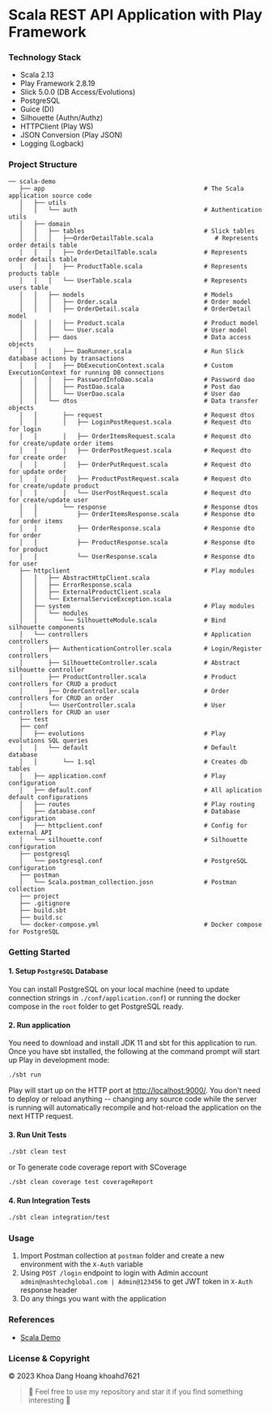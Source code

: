 # Scala REST API Application with Play Framework

### Technology Stack
- Scala 2.13
- Play Framework 2.8.19
- Slick 5.0.0 (DB Access/Evolutions)
- PostgreSQL
- Guice (DI)
- Silhouette (Authn/Authz)
- HTTPClient (Play WS)
- JSON Conversion (Play JSON)
- Logging (Logback)

### Project Structure
```
── scala-demo
   ├── app                                            # The Scala application source code
   │   ├── utils
   │   │   └── auth                                   # Authentication utils
   │   ├── domain
   │   │   ├── tables                                 # Slick tables
   │   │   │   ├──OrderDetailTable.scala                 # Represents order details table
   │   │   │   ├── OrderDetailTable.scala             # Represents order details table
   │   │   │   ├── ProductTable.scala                 # Represents products table
   │   │   │   └── UserTable.scala                    # Represents users table
   │   │   ├── models                                 # Models
   │   │   │   ├── Order.scala                        # Order model
   │   │   │   ├── OrderDetail.scala                  # OrderDetail model
   │   │   │   ├── Product.scala                      # Product model   
   │   │   │   └── User.scala                         # User model
   │   │   ├── daos                                   # Data access objects
   │   │   │   ├── DaoRunner.scala                    # Run Slick database actions by transactions
   │   │   │   ├── DbExecutionContext.scala           # Custom ExecutionContext for running DB connections
   │   │   │   ├── PasswordInfoDao.scala              # Password dao
   │   │   │   ├── PostDao.scala                      # Post dao
   │   │   │   └── UserDao.scala                      # User dao
   │   │   └── dtos                                   # Data transfer objects
   │   │       ├── request                            # Request dtos
   │   │       │   ├── LoginPostRequest.scala         # Request dto for login
   │   │       │   ├── OrderItemsRequest.scala        # Request dto for create/update order items
   │   │       │   ├── OrderPostRequest.scala         # Request dto for create order
   │   │       │   ├── OrderPutRequest.scala          # Request dto for update order
   │   │       │   ├── ProductPostRequest.scala       # Request dto for create/update product
   │   │       │   └── UserPostRequest.scala          # Request dto for create/update user
   │   │       └── response                           # Response dtos
   │   │           ├── OrderItemsResponse.scala       # Response dto for order items
   │   │           ├── OrderResponse.scala            # Response dto for order
   │   │           ├── ProductResponse.scala          # Response dto for product
   │   │           └── UserResponse.scala             # Response dto for user
   ├── httpclient                                     # Play modules
   │   │   ├── AbstractHttpClient.scala
   │   │   ├── ErrorResponse.scala
   │   │   ├── ExternalProductClient.scala
   │   │   └── ExternalServiceException.scala
   │   ├── system                                     # Play modules
   │   │   └── modules
   │   │       └── SilhouetteModule.scala             # Bind silhouette components
   │   └── controllers                                # Application controllers
   │       ├── AuthenticationController.scala         # Login/Register controllers
   │       ├── SilhouetteController.scala             # Abstract silhouette controller
   │       ├── ProductController.scala                # Product controllers for CRUD a product
   │       ├── OrderController.scala                  # Order controllers for CRUD an order
   │       └── UserController.scala                   # User controllers for CRUD an user
   ├── test
   ├── conf
   │   ├── evolutions                                 # Play evolutions SQL queries
   │   │   └── default                                # Default database
   │   │       └── 1.sql                              # Creates db tables
   │   ├── application.conf                           # Play configuration
   │   ├── default.conf                               # All aplication default configurations
   │   ├── routes                                     # Play routing
   │   ├── database.conf                              # Database configuration
   │   ├── httpclient.conf                            # Config for external API
   │   └── silhouette.conf                            # Silhouette configuration
   ├── postgresql
   │   └── postgresql.conf                            # PostgreSQL configuration
   ├── postman
   │   └── Scala.postman_collection.josn              # Postman collection
   ├── project
   ├── .gitignore
   ├── build.sbt
   ├── build.sc
   └── docker-compose.yml                             # Docker compose for PostgreSQL
```

### Getting Started

#### 1. Setup `PostgreSQL` Database
You can install PostgreSQL on your local machine (need to update connection strings in `./conf/application.conf`) or running the docker compose in the `root` folder
to get PostgreSQL ready.

#### 2. Run application
You need to download and install JDK 11 and sbt for this application to run.
Once you have sbt installed, the following at the command prompt will start up Play in development mode:
```bash
./sbt run
```

Play will start up on the HTTP port at <http://localhost:9000/>.   You don't need to deploy or reload anything -- changing any source code while the server is running will automatically recompile and hot-reload the application on the next HTTP request.

#### 3. Run Unit Tests
```bash
./sbt clean test
```

or To generate code coverage report with SCoverage
```bash
./sbt clean coverage test coverageReport
```

#### 4. Run Integration Tests
```bash
./sbt clean integration/test
```

### Usage
1. Import Postman collection at `postman` folder and create a new environment with the ```X-Auth``` variable
2. Using `POST /login` endpoint to login with Admin account ```admin@nashtechglobal.com | Admin@123456``` to get JWT token in `X-Auth` response header
3. Do any things you want with the application

### References
- [Scala Demo](https://github.com/nashtech-garage/scala-demo)

### License & Copyright
&copy; 2023 Khoa Dang Hoang khoahd7621
> :love_you_gesture: Feel free to use my repository and star it if you find something interesting :love_you_gesture: